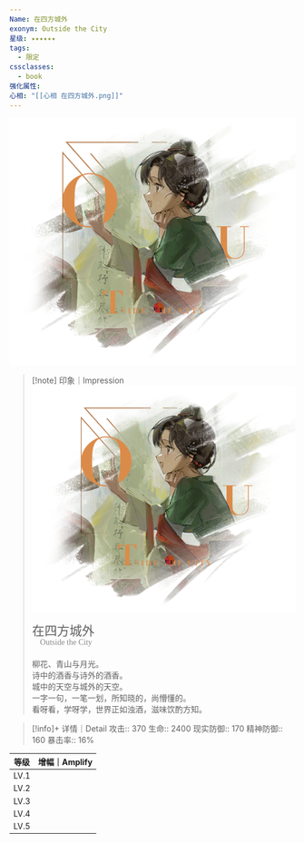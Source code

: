 ```yaml
---
Name: 在四方城外
exonym: Outside the City
星级: ✦✦✦✦✦✦
tags:
  - 限定
cssclasses:
  - book
强化属性: 
心相: "[[心相 在四方城外.png]]"
---
```

![cover](assets/在四方城外｜Outside%20the%20City.assets/心相%20在四方城外.png)

> [!note] 印象｜Impression
> ![心相|inlL|300](assets/在四方城外｜Outside%20the%20City.assets/心相%20在四方城外.png)
> <p style="font-family: '家族宋', sans-serif; font-size: 22px; line-height: 0.75; text-indent: 0;">在四方城外<br><span style="font-family: serif; font-size: 14px; color: #888888;">　Outside the City</span></p>
> 
> 柳花、青山与月光。  
> 诗中的酒香与诗外的酒香。  
> 城中的天空与城外的天空。  
> 一字一句，一笔一划，所知晓的，尚懵懂的。  
> 看呀看，学呀学，世界正如浊酒，滋味饮酌方知。

> [!info]+ 详情｜Detail
> 攻击:: 370
> 生命:: 2400
> 现实防御:: 170
> 精神防御:: 160
> 暴击率:: 16%

|  等级  | 增幅｜Amplify |
| :--: | :--------: |
| LV.1 |            |
| LV.2 |            |
| LV.3 |            |
| LV.4 |            |
| LV.5 |            |
